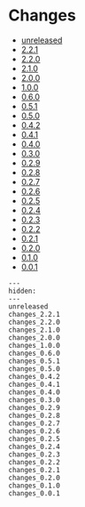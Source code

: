 # Changes

* [unreleased](unreleased.md)
* [2.2.1](changes_2.2.1.md)
* [2.2.0](changes_2.2.0.md)
* [2.1.0](changes_2.1.0.md)
* [2.0.0](changes_2.0.0.md)
* [1.0.0](changes_1.0.0.md)
* [0.6.0](changes_0.6.0.md)
* [0.5.1](changes_0.5.1.md)
* [0.5.0](changes_0.5.0.md)
* [0.4.2](changes_0.4.2.md)
* [0.4.1](changes_0.4.1.md)
* [0.4.0](changes_0.4.0.md)
* [0.3.0](changes_0.3.0.md)
* [0.2.9](changes_0.2.9.md)
* [0.2.8](changes_0.2.8.md)
* [0.2.7](changes_0.2.7.md)
* [0.2.6](changes_0.2.6.md)
* [0.2.5](changes_0.2.5.md)
* [0.2.4](changes_0.2.4.md)
* [0.2.3](changes_0.2.3.md)
* [0.2.2](changes_0.2.2.md)
* [0.2.1](changes_0.2.1.md)
* [0.2.0](changes_0.2.0.md)
* [0.1.0](changes_0.1.0.md)
* [0.0.1](changes_0.0.1.md)

<!--- This MyST Parser Sphinx directive is necessary to keep Sphinx happy. We need list here all release letters again, because release droid and other scripts assume Markdown --->
```{toctree}
---
hidden:
---
unreleased
changes_2.2.1
changes_2.2.0
changes_2.1.0
changes_2.0.0
changes_1.0.0
changes_0.6.0
changes_0.5.1
changes_0.5.0
changes_0.4.2
changes_0.4.1
changes_0.4.0
changes_0.3.0
changes_0.2.9
changes_0.2.8
changes_0.2.7
changes_0.2.6
changes_0.2.5
changes_0.2.4
changes_0.2.3
changes_0.2.2
changes_0.2.1
changes_0.2.0
changes_0.1.0
changes_0.0.1
```
